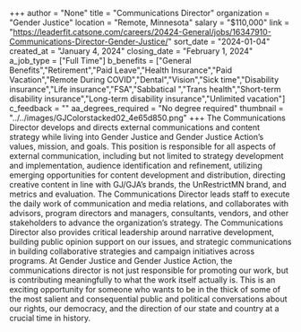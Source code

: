 +++
author = "None"
title = "Communications Director"
organization = "Gender Justice"
location = "Remote, Minnesota"
salary = "$110,000"
link = "https://leaderfit.catsone.com/careers/20424-General/jobs/16347910-Communications-Director-Gender-Justice/"
sort_date = "2024-01-04"
created_at = "January 4, 2024"
closing_date = "February 1, 2024"
a_job_type = ["Full Time"]
b_benefits = ["General Benefits","Retirement","Paid Leave","Health Insurance","Paid Vacation","Remote During COVID","Dental","Vision","Sick time","Disability insurance","Life insurance","FSA","Sabbatical ","Trans health","Short-term disability insurance","Long-term disability insurance","Unlimited vacation"]
c_feedback = ""
aa_degrees_required = "No degree required"
thumbnail = "../../images/GJColorstacked02_4e65d850.png"
+++
The Communications Director develops and directs external communications and content strategy while living into Gender Justice and Gender Justice Action’s values, mission, and goals. This position is responsible for all aspects of external communication, including but not limited to strategy development and implementation, audience identification and refinement, utilizing emerging opportunities for content development and distribution, directing creative content in line with GJ/GJA’s brands, the UnRestrictMN brand, and metrics and evaluation. The Communications Director leads staff to execute the daily work of communication and media relations, and collaborates with advisors, program directors and managers, consultants, vendors, and other stakeholders to advance the organization’s strategy. The Communications Director also provides critical leadership around narrative development, building public opinion support on our issues, and strategic communications in building collaborative strategies and campaign initiatives across programs. At Gender Justice and Gender Justice Action, the communications director is not just responsible for promoting our work, but is contributing meaningfully to what the work itself actually is. This is an exciting opportunity for someone who wants to be in the thick of some of the most salient and consequential public and political conversations about our rights, our democracy, and the direction of our state and country at a crucial time in history.